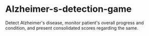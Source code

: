 # Alzheimer-s-detection-game
Detect Alzheimer's disease, monitor patient's overall progress and condition, and present consolidated scores regarding the same. 
